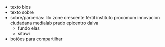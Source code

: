 ---
---
- texto bios
- texto sobre
- sobre/parcerias:
  lilo zone
  crescente fértil
  instituto procomum
  innovación ciudadana
  medialab prado
  epicentro dalva
  + fundo elas
  + sitawi
- botões para compartilhar
